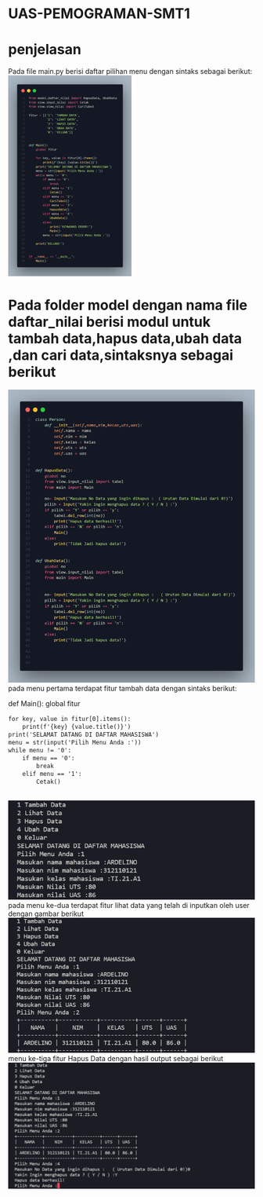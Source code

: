 # UAS-PEMOGRAMAN-SMT1

# penjelasan
Pada file main.py berisi daftar pilihan menu dengan sintaks sebagai berikut:
<br>
<img style="width:50%" src="menu.png">
<br>
<h1>Pada folder model dengan nama file daftar_nilai berisi modul untuk tambah data,hapus data,ubah data ,dan cari data,sintaksnya sebagai berikut </h1>
<img src="daftar.png">
<br>
pada menu pertama terdapat fitur tambah data dengan sintaks berikut:

def Main():
    global fitur

    for key, value in fitur[0].items():
        print(f'{key} {value.title()}')
    print('SELAMAT DATANG DI DAFTAR MAHASISWA')
    menu = str(input('Pilih Menu Anda :'))
    while menu != '0':
        if menu == '0':
            break
        elif menu == '1':
            Cetak()
            
<br>
<img src="tambahdata.png">
<br>
pada menu ke-dua terdapat fitur lihat data yang telah di inputkan oleh user dengan gambar berikut
<br>
<img src="lihatdata.png">
menu ke-tiga fitur Hapus Data dengan hasil output sebagai berikut
<br>
<img src="ubahdata.png">
